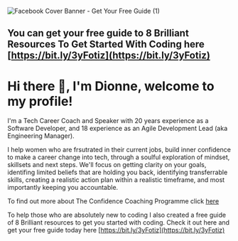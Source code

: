 ![Facebook Cover Banner - Get Your Free Guide (1)](https://user-images.githubusercontent.com/15780285/202602848-c7592f03-8f8c-43b9-9ccd-adedb1604579.png)

## You can get your free guide to 8 Brilliant Resources To Get Started With Coding here [https://bit.ly/3yFotiz](https://bit.ly/3yFotiz)


# Hi there 👋, I'm Dionne, welcome to my profile!

I'm a Tech Career Coach and Speaker with 20 years experience as a Software Developer, and 18 experience as an Agile Development Lead (aka Engineering Manager).

I help women who are frsutrated in their current jobs, build inner confidence to make a career change into tech, through a soulful exploration of mindset, skillsets and next steps.  We'll focus on getting clarity on your goals, identifing limited beliefs that are holding you back, identifying transferrable skills, creating a realistic action plan within a realistic timeframe, and most importantly keeping you accountable.

To find out more about The Confidence Coaching Programme click [here](https://dionnecondor-farrell.com/career-coaching-programme-for-women-into-tech)

To help those who are absolutely new to coding I also created a free guide of 8 Brilliant resources to get you started with coding.  Check it out here and get your free guide today here [https://bit.ly/3yFotiz](https://bit.ly/3yFotiz)

<!--
**dionnecf/dionnecf** is a ✨ _special_ ✨ repository because its `README.md` (this file) appears on your GitHub profile.

Here are some ideas to get you started:

- 🔭 I’m currently working on ...
- 🌱 I’m currently learning ...
- 👯 I’m looking to collaborate on ...
- 🤔 I’m looking for help with ...
- 💬 Ask me about ...
- 📫 How to reach me: ...
- 😄 Pronouns: ...
- ⚡ Fun fact: ...
-->
